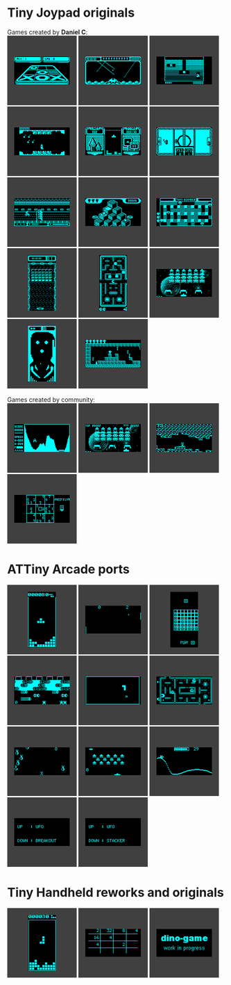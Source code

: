 # Tiny Joypad originals
Games created by **Daniel C**:  
[![](./tiny-joypad/tiny-morpion-v1.0/tiny-morpion-v1.0.png "tiny-morpion-v1.0")](./tiny-joypad/tiny-morpion-v1.0/tiny-morpion-v1.0.hex)
[![](./tiny-joypad/tiny-missile-v1.1/tiny-missile-v1.1.png "tiny-missile-v1.1")](./tiny-joypad/tiny-missile-v1.1/tiny-missile-v1.1.hex)
[![](./tiny-joypad/tiny-ddug-v1.0/tiny-ddug-v1.0.png "tiny-ddug-v1.0")](./tiny-joypad/tiny-ddug-v1.0/tiny-ddug-v1.0.hex)
[![](./tiny-joypad/tiny-plaque-v1.0/tiny-plaque-v1.0.png "tiny-plaque-v1.0")](./tiny-joypad/tiny-plaque-v1.0/tiny-plaque-v1.0.hex)
[![](./tiny-joypad/tiny-tris-v3.0/tiny-tris-v3.0.png "tiny-tris-v3.0")](./tiny-joypad/tiny-tris-v3.0/tiny-tris-v3.0.hex)
[![](./tiny-joypad/tiny-trick-v1.0/tiny-trick-v1.0.png "tiny-trick-v1.0")](./tiny-joypad/tiny-trick-v1.0/tiny-trick-v1.0.hex)
[![](./tiny-joypad/tiny-bike-v1.2/tiny-bike-v1.2.png "tiny-bike-v1.2")](./tiny-joypad/tiny-bike-v1.2/tiny-bike-v1.2.hex)
[![](./tiny-joypad/tiny-bert-v1.1/tiny-bert-v1.1.png "tiny-bert-v1.1")](./tiny-joypad/tiny-bert-v1.1/tiny-bert-v1.1.hex)
[![](./tiny-joypad/tiny-bomber-v1.3/tiny-bomber-v1.3.png "tiny-bomber-v1.3")](./tiny-joypad/tiny-bomber-v1.3/tiny-bomber-v1.3.hex)
[![](./tiny-joypad/tiny-arkanoid-v2.0/tiny-arkanoid-v2.0.png "tiny-arkanoid-v2.0")](./tiny-joypad/tiny-arkanoid-v2.0/tiny-arkanoid-v2.0.hex)
[![](./tiny-joypad/tiny-pacman-v1.2/tiny-pacman-v1.2.png "tiny-pacman-v1.2")](./tiny-joypad/tiny-pacman-v1.2/tiny-pacman-v1.2.hex)
[![](./tiny-joypad/tiny-invaders-v3.1/tiny-invaders-v3.1.png "tiny-invaders-v3.1")](./tiny-joypad/tiny-invaders-v3.1/tiny-invaders-v3.1.hex)
[![](./tiny-joypad/tiny-pinball-v2.0/tiny-pinball-v2.0.png "tiny-pinball-v2.0")](./tiny-joypad/tiny-pinball-v2.0/tiny-pinball-v2.0.hex)
[![](./tiny-joypad/tiny-gilbert-v2.0/tiny-gilbert-v2.0.png "tiny-gilbert-v2.0")](./tiny-joypad/tiny-gilbert-v2.0/tiny-gilbert-v2.0.hex)

Games created by community:  
[![](./tiny-joypad/tiny-lander-v1.0/tiny-lander-v1.0.png "tiny-lander-v1.0")](./tiny-joypad/tiny-lander-v1.0/tiny-lander-v1.0.hex)
[![](./tiny-joypad/tiny-invaders-v4.2/tiny-invaders-v4.2.png "tiny-invaders-v4.2")](./tiny-joypad/tiny-invaders-v4.2/tiny-invaders-v4.2.hex)
[![](./tiny-joypad/hollowseeker-v0.1/hollowseeker-v0.1.png "hollowseeker-v0.1")](./tiny-joypad/hollowseeker-v0.1/hollowseeker-v0.1.hex)
[![](./tiny-joypad/numberplace-v0.3/numberplace-v0.3.png "numberplace-v0.3")](./tiny-joypad/numberplace-v0.3/numberplace-v0.3.hex)

# ATTiny Arcade ports
[![](./attiny-arcade/attiny-tetris-gold/attiny-tetris-gold.png "attiny-tetris-gold")](./attiny-arcade/attiny-tetris-gold/attiny-tetris-gold.hex)
[![](./attiny-arcade/bat-bonanza/bat-bonanza.png "bat-bonanza")](./attiny-arcade/bat-bonanza/bat-bonanza.hex)
[![](./attiny-arcade/four-in-row/four-in-row.png "four-in-row")](./attiny-arcade/four-in-row/four-in-row.hex)
[![](./attiny-arcade/frogger/frogger.png "frogger")](./attiny-arcade/frogger/frogger.hex)
[![](./attiny-arcade/oroboros/oroboros.png "oroboros")](./attiny-arcade/oroboros/oroboros.hex)
[![](./attiny-arcade/pacman/pacman.png "pacman")](./attiny-arcade/pacman/pacman.hex)
[![](./attiny-arcade/run-dude-run/run-dude-run.png "run-dude-run")](./attiny-arcade/run-dude-run/run-dude-run.hex)
[![](./attiny-arcade/space-attack/space-attack.png "space-attack")](./attiny-arcade/space-attack/space-attack.hex)
[![](./attiny-arcade/wren-rollercoaster/wren-rollercoaster.png "wren-rollercoaster")](./attiny-arcade/wren-rollercoaster/wren-rollercoaster.hex)
[![](./attiny-arcade/ufo-breakout/ufo-breakout.png "ufo-breakout")](./attiny-arcade/ufo-breakout/ufo-breakout.hex)
[![](./attiny-arcade/ufo-stacker/ufo-stacker.png "ufo-stacker")](./attiny-arcade/ufo-stacker/ufo-stacker.hex)

# Tiny Handheld reworks and originals
[![](./tiny-handheld/tetris-gold/tetris-gold.png "tetris-gold")](./tiny-handheld/tetris-gold/tetris-gold.hex)
[![](./tiny-handheld/hidiot-2048/hidiot-2048.png "hidiot-2048")](./tiny-handheld/hidiot-2048/hidiot-2048.hex)
[![](./tiny-handheld/dino-game/dino-game.png "dino-game")](./tiny-handheld/dino-game/dino-game.hex)
